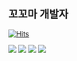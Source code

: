 ## 꼬꼬마 개발자
  

  
[![Hits](https://hits.seeyoufarm.com/api/count/incr/badge.svg?url=https%3A%2F%2Fgithub.com%2FChoi-jinwoo&count_bg=%2379C83D&title_bg=%23555555&icon=&icon_color=%23E7E7E7&title=hits&edge_flat=false)](https://hits.seeyoufarm.com)




[![](https://img.shields.io/badge/facebook-link-blue?logo=facebook&style=for-the-badge)](https://www.facebook.com/ChoiJinwoo03/)
[![](https://img.shields.io/badge/github-link-black?logo=github&style=for-the-badge)](https://github.com/Choi-jinwoo)
[![](https://img.shields.io/badge/tistory-link-yellow?logo=kakao&style=for-the-badge)](https://wlswoo.tistory.com)
[![](https://img.shields.io/badge/notion-link-black?logo=notion&style=for-the-badge)](http://notion.so/wlswoo/Choi-Jinwoo-1d1…)
